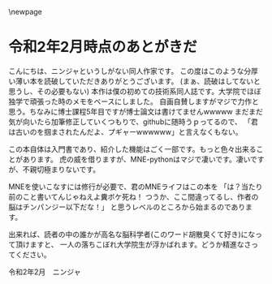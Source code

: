 \newpage

# 令和2年2月時点のあとがきだ
こんにちは、ニンジャというしがない同人作家です。
この度はこのような分厚い薄い本を読破していただきありがとうございます。
(まぁ、読破はしてないと思うし、その必要もない)
本作は僕の初めての技術系同人誌です。大学院でほぼ独学で頑張った時のメモをベースにしました。
自画自賛しますがマジで力作と思う。ちなみに博士課程5年目ですが博士論文は書けてませんwwwww
まだまだ気が向いたら加筆修正していくつもりで、githubに随時うｐってるので、
「君は古いのを掴まされたんだよ、プギャーwwwwww」と言えなくもない。

この本自体は入門書であり、紹介した機能はごく一部です。もっと色々出来ることがあります。
虎の威を借りますが、MNE-pythonはマジで凄いです。凄いですが、不親切極まりないです。

MNEを使いこなすには修行が必要で、君のMNEライフはこの本を
「は？当たり前のこと書いてんじゃねえよ糞ボケ死ね！
つうか、ここ間違ってるし、作者の脳はチンパンジー以下だな！」
と思うレベルのところから始まるのであります。

出来れば、読者の中の誰かが高名な脳科学者(このワード胡散臭くて好き)になって頂けますと、
一人の落ちこぼれ大学院生が浮かばれます。どうか精進なさってください。

令和2年2月　ニンジャ
